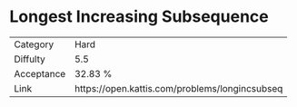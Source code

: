 # Longest Increasing Subsequence

<table>
    <tr>
        <td>Category</td>
        <td>Hard</td>
    </tr>
    <tr>
        <td>Diffulty</td>
        <td>5.5</td>
    </tr>
    <tr>
        <td>Acceptance</td>
        <td>32.83 %</td>
    </tr>
    <tr>
        <td>Link</td>
        <td>https://open.kattis.com/problems/longincsubseq</td>
    </tr>
</table>